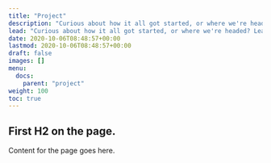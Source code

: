 ```yaml
---
title: "Project"
description: "Curious about how it all got started, or where we're headed? Learn about the history, current state, and future trajectory of the IPFS project here."
lead: "Curious about how it all got started, or where we're headed? Learn about the history, current state, and future trajectory of the IPFS project here."
date: 2020-10-06T08:48:57+00:00
lastmod: 2020-10-06T08:48:57+00:00
draft: false
images: []
menu:
  docs:
    parent: "project"
weight: 100
toc: true
---
```


## First H2 on the page.

Content for the page goes here.
